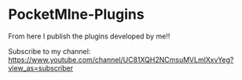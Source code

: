 # PocketMIne-Plugins
From here I publish the plugins developed by me!!   

Subscribe to my channel: https://www.youtube.com/channel/UC81XQH2NCmsuMVLmlXxvYeg?view_as=subscriber
